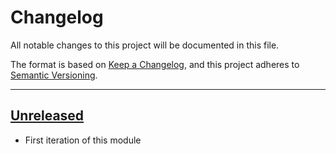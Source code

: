 # Changelog

All notable changes to this project will be documented in this file.

The format is based on [Keep a Changelog](https://keepachangelog.com/en/1.0.0/),
and this project adheres to [Semantic Versioning](https://semver.org/spec/v2.0.0.html).

* * *

## [Unreleased]

- First iteration of this module

[unreleased]: https://github.com/ortus-boxlang/bx-compat-ui/compare/v1.0.0...HEAD
